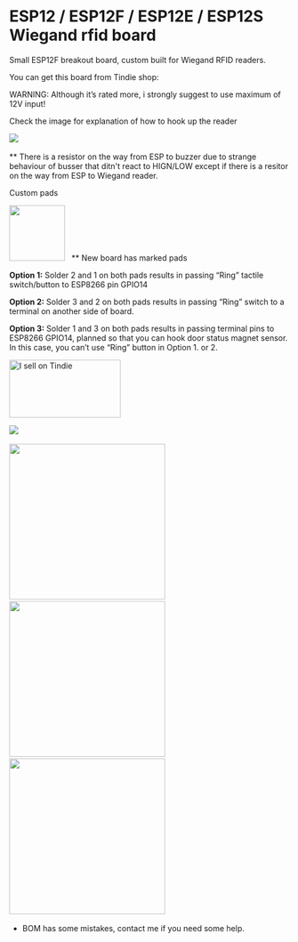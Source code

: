# ESP12 / ESP12F / ESP12E / ESP12S Wiegand rfid board

Small ESP12F breakout board, custom built for Wiegand RFID readers.

You can get this board from Tindie shop:

WARNING: Although it’s rated more, i strongly suggest to use maximum of 12V input!

Check the image for explanation of how to hook up the reader

<img src="https://raw.githubusercontent.com/nardev/esp-rfid-wiegand-board/master/images/esp-rfid-wiegand-board.png" width="" />&nbsp;&nbsp;

** There is a resistor on the way from ESP to buzzer due to strange behaviour of busser that ditn't react to HIGN/LOW except if there is a resitor on the way from ESP to Wiegand reader.

Custom pads

<img src="https://raw.githubusercontent.com/nardev/esp-rfid-wiegand-board/master/images/esp-wiegand-rfid-05.jpg" width="100" />&nbsp;&nbsp;
** New board has marked pads

**Option 1:**
Solder 2 and 1 on both pads results in passing “Ring” tactile switch/button to ESP8266 pin GPIO14

**Option 2:**
Solder 3 and 2 on both pads results in passing “Ring” switch to a terminal on  another side of board.

**Option 3:**
Solder 1 and 3 on both pads results in passing terminal pins to ESP8266 GPIO14, planned so that you can hook door status magnet sensor. In this case, you can’t use “Ring” button in Option 1. or 2.





<a href="https://www.tindie.com/stores/nardev/?ref=offsite_badges&utm_source=sellers_nardev&utm_medium=badges&utm_campaign=badge_large"><img src="https://d2ss6ovg47m0r5.cloudfront.net/badges/tindie-larges.png" alt="I sell on Tindie" width="200" height="104"></a>


<img src="https://raw.githubusercontent.com/nardev/esp-rfid-wiegand-board/master/images/esp-wiegand-rfid-04.jpg" width="" />&nbsp;&nbsp;

<img src="https://raw.githubusercontent.com/nardev/esp-rfid-wiegand-board/master/images/esp-wiegand-rfid-03.jpg" width="280" />&nbsp;&nbsp;
<img src="https://raw.githubusercontent.com/nardev/esp-rfid-wiegand-board/master/images/esp-wiegand-rfid-02.jpg" width="280" />&nbsp;&nbsp;
<img src="https://raw.githubusercontent.com/nardev/esp-rfid-wiegand-board/master/images/esp-wiegand-rfid-01.jpg" width="280" />&nbsp;&nbsp;

* BOM has some mistakes, contact me if you need some help.


